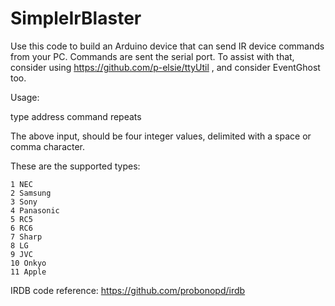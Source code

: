 # SimpleIrBlaster

Use this code to build an Arduino device that can send IR device commands from your PC. Commands are sent the serial port. To assist with that, consider using https://github.com/p-elsie/ttyUtil , and consider EventGhost too. 

Usage:

  type address command repeats

  The above input, should be four integer values, delimited with a space or comma character.

  These are the supported types:

    1 NEC
    2 Samsung
    3 Sony
    4 Panasonic
    5 RC5
    6 RC6
    7 Sharp
    8 LG
    9 JVC
    10 Onkyo
    11 Apple

IRDB code reference: https://github.com/probonopd/irdb
